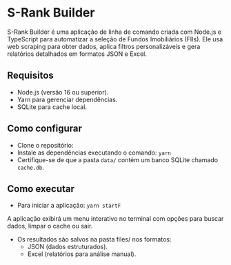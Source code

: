 # S-Rank Builder

S-Rank Builder é uma aplicação de linha de comando criada com Node.js e TypeScript para automatizar a seleção de Fundos Imobiliários (FIIs). Ele usa web scraping para obter dados, aplica filtros personalizáveis e gera relatórios detalhados em formatos JSON e Excel.

## Requisitos

- Node.js (versão 16 ou superior).
- Yarn para gerenciar dependências.
- SQLite para cache local.

## Como configurar

- Clone o repositório:
- Instale as dependências executando o comando: `yarn`
- Certifique-se de que a pasta `data/` contém um banco SQLite chamado `cache.db`.

## Como executar

- Para iniciar a aplicação: `yarn startF`

A aplicação exibirá um menu interativo no terminal com opções para buscar dados, limpar o cache ou sair.

- Os resultados são salvos na pasta files/ nos formatos:
  - JSON (dados estruturados).
  - Excel (relatórios para análise manual).
